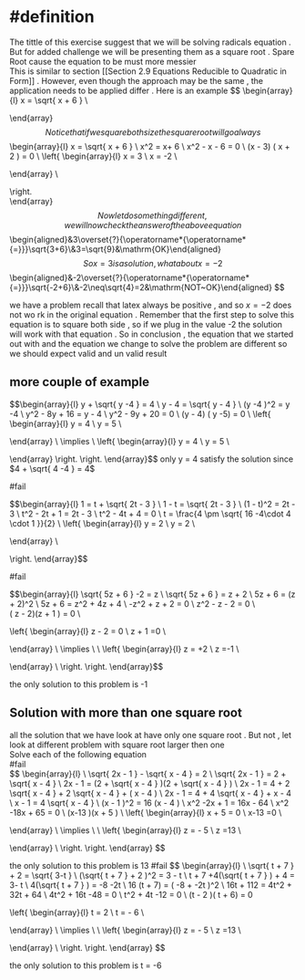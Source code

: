 

# #definition  
The  tittle  of this exercise suggest   that we will be  solving  radicals equation . But for added challenge   we will be  presenting them as  a square root  .  Spare Root  cause the equation  to  be must more messier  
This is similar to section  [[Section 2.9  Equations Reducible to Quadratic in Form]]  . However,  even though the approach may be the same ,  the application needs  to  be applied  differ  .
Here is an example 
$$
\begin{array}{l}
x =   \sqrt{ x +  6   }   \\

\end{array}
$$
Notice that if we square both size the square root will go always   
$$
\begin{array}{l}
x =   \sqrt{ x +  6   }   \\
x^2  =   x+ 6   \\
x^2   - x -   6    = 0  \\
(x  -  3) ( x  +  2 )     =   0   \\
\left\{
\begin{array}{l}
  x  =  3  \\
x  = -2 \\
 
\end{array} \\

\right.  
\end{array}
$$
Now  let do something different ,  we will now check the answer    of the above equation  
$$\begin{aligned}&3\overset{?}{\operatorname*{\operatorname*{=}}}\sqrt{3+6}\\&3=\sqrt{9}&\mathrm{OK}\end{aligned}$$ So  x =  3  is a solution ,  what about  x   =  -2 
$$
\begin{aligned}&-2\overset{?}{\operatorname*{\operatorname*{=}}}\sqrt{-2+6}\\&-2\neq\sqrt{4}=2&\mathrm{NOT~OK}\end{aligned}
$$

we have a problem recall that latex always   be positive  ,  and so    $x    =  -2$  does not wo rk  in the original  equation  .  Remember that the first step  to  solve  this equation  is to square both side , so if  we plug  in the value -2  the  solution  will work  with  that  equation .  So in conclusion  ,   the equation  that we started  out with and the equation we  change to solve the problem are different so  we should expect valid  and  un valid result  
##  more couple of example 

$$\begin{array}{l}
y   +  \sqrt{ y -4 }  =   4  \\
y    -  4 =   \sqrt{   y  - 4 }   \\
(y -4 )^2     =   y -4   \\
y^2  -   8y  + 16  =   y  -  4   \\
y^2  -  9y  +  20    =  0   \\
(y  -  4)  ( y   -5)   = 0    \\
\left\{
\begin{array}{l}
  y  =  4 \\
y  = 5 \\
 
\end{array} \\
\implies   \\
\left\{
\begin{array}{l}
  y  =  4 \\
y  = 5 \\

\end{array} 
\right. 
\right. 
\end{array}$$
only   y   =  4 satisfy the solution since   $4   +  \sqrt{ 4 -4 }  =   4$  


#fail  

$$\begin{array}{l}
1  =    t +   \sqrt{  2t  - 3   }  \\ 
1   -  t  =       \sqrt{  2t  - 3   }    \\
(1   -  t)^2   =  2t  - 3   \\
t^2  -      2t   + 1        =  2t  - 3   \\
t^2   - 4t  + 4    = 0    \\
t   =   \frac{4  \pm    \sqrt{  16  -4\cdot 4 \cdot 1 }}{2} \\
\left\{
\begin{array}{l}
  y  = 2    \\
y  = 2   \\ 
 
\end{array} \\
 
\right. 
\end{array}$$




#fail 

$$\begin{array}{l}
\sqrt{ 5z  +  6 }  -2  =  z     \\
\sqrt{ 5z  +  6 }      = z   + 2   \\
5z   +  6   =   (z  + 2)^2  \\
5z  +  6  =  z^2   + 4z  + 4   \\
-z^2  + z   + 2   = 0    \\
z^2  - z  - 2  =     0    \\  
( z    -     2)(z   +  1 )  =  0     \\

\left\{
\begin{array}{l}
 z    -     2    = 0    \\
z   +  1    =0   \\ 
 
\end{array} \\
\implies  \\  \\
\left\{
\begin{array}{l}
 z     = +2  \\
z       =-1    \\ 
 
\end{array} \\ 
\right. 
\right. 
\end{array}$$ 

the only solution to this  problem  is  -1  

## Solution with  more than one square root 
all the solution that we have look at have   only one square root . But not ,  let look  at different problem  with  square root  larger  then  one    
Solve each of the following equation  
#fail  
$$
\begin{array}{l}   \\
\sqrt{ 2x   - 1    }   -   \sqrt{  x  - 4 }  =  2    \\
\sqrt{ 2x   - 1    }      =  2  +  \sqrt{  x  - 4 }    \\
2x    -  1   =   (2  +  \sqrt{  x  - 4 } )(2  +  \sqrt{  x  - 4 } )  \\
2x    -  1   =   4  +  2 \sqrt{  x  - 4 }  + 2 \sqrt{  x  - 4 }  + (  x  - 4 )    \\
2x    -  1   =   4  +  4 \sqrt{  x  - 4 }   +  x  - 4   \\
x    -  1    =  4 \sqrt{  x  - 4 }    \\
(x  - 1 )^2  =    16 (x  - 4 ) \\
x^2   -2x   + 1   =    16x  -  64   \\
x^2    -18x   +  65  =   0   \\
(x-13  )(x  + 5   )       \\
 \left\{
\begin{array}{l}
x  + 5     = 0    \\
x-13    =0   \\ 
 
\end{array} \\
\implies  \\  \\
\left\{
\begin{array}{l}
 z     =  - 5   \\
z       =13    \\ 
 
\end{array} \\ 
\right. 
\right. 
\end{array}
$$

the only solution to this  problem  is  13 
#fail 
$$
\begin{array}{l}   \\
\sqrt{ t   +  7 }    +   2   =  \sqrt{  3-t   }    \\
(\sqrt{ t   +  7 }    +   2 )^2    =  3 -  t    \\
t   +  7  +4(\sqrt{ t   +  7 }   )  +  4    =    3-  t     \\
4(\sqrt{ t   +  7 }  )    =  -8   -2t    \\
16 (t   +  7)   =    ( -8  +  -2t )^2      \\
16t   +  112    = 4t^2     +  32t  +    64   \\
4t^2   +  16t  -48   =   0   \\
t^2   +  4t  -12  =  0  \\
(t  - 2 )( t + 6) =  0  

 \left\{
\begin{array}{l}
t    = 2    \\
t   =   - 6   \\ 
 
\end{array} \\
\implies  \\  \\
\left\{
\begin{array}{l}
 z     =  - 5   \\
z       =13    \\ 
 
\end{array} \\ 
\right. 
\right. 
\end{array}
$$



the only solution to this  problem  is  t = -6